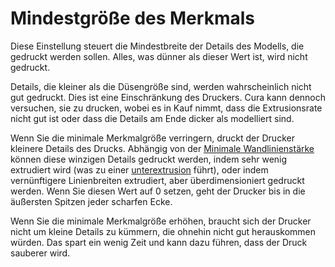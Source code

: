 Mindestgröße des Merkmals
====
Diese Einstellung steuert die Mindestbreite der Details des Modells, die gedruckt werden sollen. Alles, was dünner als dieser Wert ist, wird nicht gedruckt.

Details, die kleiner als die Düsengröße sind, werden wahrscheinlich nicht gut gedruckt. Dies ist eine Einschränkung des Druckers. Cura kann dennoch versuchen, sie zu drucken, wobei es in Kauf nimmt, dass die Extrusionsrate nicht gut ist oder dass die Details am Ende dicker als modelliert sind.

Wenn Sie die minimale Merkmalgröße verringern, druckt der Drucker kleinere Details des Drucks. Abhängig von der [Minimale Wandlinienstärke](min_bead_width.md) können diese winzigen Details gedruckt werden, indem sehr wenig extrudiert wird (was zu einer [unterextrusion](../troubleshooting/underextrusion.md) führt), oder indem vernünftigere Linienbreiten extrudiert, aber überdimensioniert gedruckt werden. Wenn Sie diesen Wert auf 0 setzen, geht der Drucker bis in die äußersten Spitzen jeder scharfen Ecke.

Wenn Sie die minimale Merkmalgröße erhöhen, braucht sich der Drucker nicht um kleine Details zu kümmern, die ohnehin nicht gut herauskommen würden. Das spart ein wenig Zeit und kann dazu führen, dass der Druck sauberer wird.